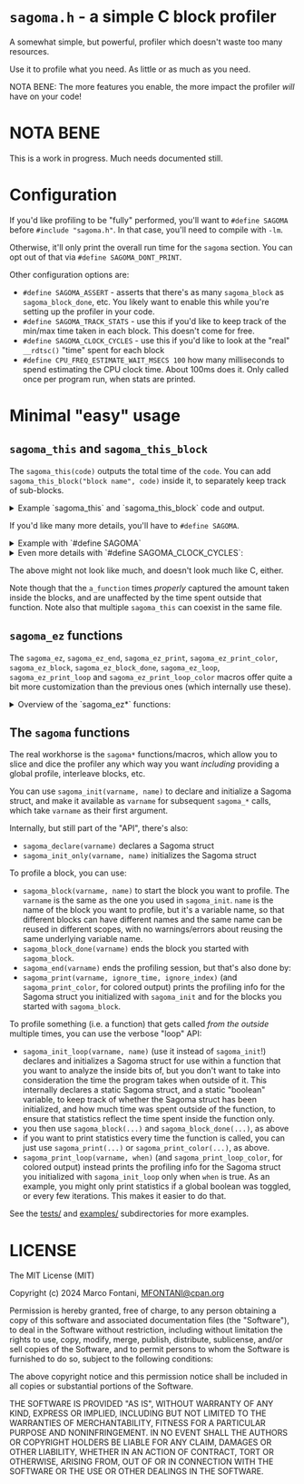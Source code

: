 # `sagoma.h` - a simple C block profiler

A somewhat simple, but powerful, profiler which doesn't waste too many resources.

Use it to profile what you need. As little or as much as you need.

NOTA BENE: The more features you enable, the more impact the profiler _will_ have on your code!

# NOTA BENE

This is a work in progress. Much needs documented still.

# Configuration

If you'd like profiling to be "fully" performed, you'll want to `#define SAGOMA` before `#include "sagoma.h"`. In that case, you'll need to compile with `-lm`.

Otherwise, it'll only print the overall run time for the `sagoma` section. You can opt out of that via `#define SAGOMA_DONT_PRINT`.

Other configuration options are:

- `#define SAGOMA_ASSERT` - asserts that there's as many `sagoma_block` as `sagoma_block_done`, etc. You likely want to enable this while you're setting up the profiler in your code.
- `#define SAGOMA_TRACK_STATS` - use this if you'd like to keep track of the min/max time taken in each block. This doesn't come for free.
- `#define SAGOMA_CLOCK_CYCLES` - use this if you'd like to look at the "real" `__rdtsc()` "time" spent for each block
- `#define CPU_FREQ_ESTIMATE_WAIT_MSECS 100` how many milliseconds to spend estimating the CPU clock time. About 100ms does it. Only called once per program run, when stats are printed.

# Minimal "easy" usage

## `sagoma_this` and `sagoma_this_block`

The `sagoma_this(code)` outputs the total time of the `code`. You can add `sagoma_this_block("block name", code)` inside it, to separately keep track of sub-blocks.

<details>
<summary>Example `sagoma_this` and `sagoma_this_block` code and output.</summary>

```c
#include "sagoma.h"
void a_function(void)
{
    sagoma_this(
        (void)fprintf(stderr, "a_function called!\n");
    );
}
int main(void)
{
    // This takes 100ms. Best done outside of any profiling:
    sagoma__estimate_cpu_timer_frequency();
    // ... other code
    sagoma_this(
        for (int i = 0; i < 2; i++)
            a_function();
    );
    // ... other code
}
```

This will output the total time taken by each `sagoma_this` call. Assuming you've saved it as `1.c` and compiled it:

```
$ ./a.out
a_function called!
@1.c:4: Total: 0.000023503 s = 23.5026 us
a_function called!
@1.c:4: Total: 0.000000392 s = 0.3919 us
@1.c:13: Total: 0.000048389 s = 48.3887 us
```

</details>

If you'd like many more details, you'll have to `#define SAGOMA`.

<details>
<summary>Example with `#define SAGOMA`</summary>

```c
#define SAGOMA
#include "sagoma.h"
void a_function(void)
{
    sagoma_this(
        (void)fprintf(stderr, "a_function called!\n");
    );
}
int main(void)
{
    // This takes 100ms. Best done outside of any profiling:
    sagoma__estimate_cpu_timer_frequency();
    // ... other code
    sagoma_this(
        for (int i = 0; i < 2; i++)
            a_function();
    );
    // ... other code
}
```

This will output the total time taken by each `sagoma_this` call _as well as_ children time for each `sagoma_this_block`. Assuming you've saved it as `2.c` and compiled it, this time with `-lm`:

```
$ ./a.out
a_function called!
@2.c:5: Total:        0.000020019 s = 20.0193 us
 0: @2.c:5            0.000019985 s = 19.9846 us  99.83%
a_function called!
@2.c:5: Total:        0.000020623 s = 20.6229 us
 0: @2.c:5         2x 0.000020565 s = 20.5648 us  99.72%                                        = 0.000010282 s = 10.2824 us/it
@2.c:14: Total:        0.000069644 s = 69.6438 us
 0: @2.c:14            0.000069584 s =  69.5844 us  99.91%
```

</details>

<details>
<summary>Even more details with `#define SAGOMA_CLOCK_CYCLES`:</summary>

```c
#define SAGOMA
#define SAGOMA_CLOCK_CYCLES
#include "sagoma.h"
void a_function(void)
{
    sagoma_this(
        (void)fprintf(stderr, "a_function called!\n");
    );
}
int main(void)
{
    // This takes 100ms. Best done outside of any profiling:
    sagoma__estimate_cpu_timer_frequency();
    // ... other code
    sagoma_this(
        for (int i = 0; i < 2; i++)
            a_function();
    );
    // ... other code
}
```

This will output something similar to the previous example, _but_ with added cycle counts. Assuming you've saved it as `3.c` and compiled it, this time with `-lm`:

```
$ ./a.out
a_function called!
@3.c:6: Total:          69702C 0.000023270 s = 23.2696 us
 0: @3.c:6              69564C 0.000023223 s = 23.2235 us  99.80%
a_function called!
@3.c:6: Total:          98094C 0.000032748 s = 32.7480 us
 0: @3.c:6         2x   97798C 0.000032649 s =  32.6492 us  99.70%                                           =  48899C 0.000016325 s = 16.3246 us/it
@3.c:15: Total:         284660C 0.000095032 s = 95.0319 us
 0: @3.c:15             284390C 0.000094942 s =  94.9417 us  99.91%
```

</details>

The above might not look like much, and doesn't look much like C, either.

Note though that the `a_function` times _properly_ captured the amount taken inside the blocks, and are unaffected by the time spent outside that function. Note also that multiple `sagoma_this` can coexist in the same file.

## `sagoma_ez` functions

The `sagoma_ez`, `sagoma_ez_end`, `sagoma_ez_print`, `sagoma_ez_print_color`, `sagoma_ez_block`, `sagoma_ez_block_done`, `sagoma_ez_loop`, `sagoma_ez_print_loop` and `sagoma_ez_print_loop_color` macros offer quite a bit more customization than the previous ones (which internally use these).

<details>
<summary>Overview of the `sagoma_ez*` functions:</summary>

- `sagoma_ez("whole profile name")` creates a new `Sagoma` structure called `sagoma`, and starts a profile block for it.
- `sagoma_ez_end()` ends the `sagoma` profile block. `sagoma_ez_print` or `sagoma_ez_print_color` will also close it for you if you need to.
- `sagoma_ez_print()` and `sagoma_ez_print_color()` will output statistics without and with color, respectively.

If you also want to profile blocks, you can use these _between_ `sagoma_ez` and `sagoma_ez_end`:

- `sagoma_ez_block("block name")` to start a block
- `sagoma_ez_block_done()` to end the block

Be sure to `#define SAGOMA_ASSERT` and ensure the amount of `sagoma_ez_block_done` corresponds to the amount of `sagoma_ez_block` opened!

If you're profiling the innards of a function that gets called from the outside multiple times, and you'd only like to print statistics for it under certain conditions, you'll instead want to:

- use `sagoma_ez_loop("whole profile name")` _instead of_ `sagoma_ez("whole profile name")` to set up the `sagoma` profile in such a way that it's declared only once, and so that any time spent "outside" the function isn't counted as part of the profile; then
- use `sagoma_ez_print_loop(when)` or `sagoma_ez_print_loop_color(when)` instead of `sagoma_ez_print` or `sagoma_ez_print_color`. You'll have to provide an _expression_, `when`, to decide _when_ the statistics should be printed. As an example, in a game loop you might want to print statistics every second, or every 10th call of the function.

</details>

## The `sagoma` functions

The real workhorse is the `sagoma*` functions/macros, which allow you to slice and dice the profiler any which way you want _including_ providing a global profile, interleave blocks, etc.

You can use `sagoma_init(varname, name)` to declare and initialize a Sagoma struct, and make it available as `varname` for subsequent `sagoma_*` calls, which take `varname` as their first argument.

Internally, but still part of the "API", there's also:

- `sagoma_declare(varname)` declares a Sagoma struct
- `sagoma_init_only(varname, name)` initializes the Sagoma struct

To profile a block, you can use:

- `sagoma_block(varname, name)` to start the block you want to profile. The `varname` is the same as the one you used in `sagoma_init`. `name` is the name of the block you want to profile, but it's a variable name, so that different blocks can have different names and the same name can be reused in different scopes, with no warnings/errors about reusing the same underlying variable name.
- `sagoma_block_done(varname)` ends the block you started with `sagoma_block`.
- `sagoma_end(varname)` ends the profiling session, but that's also done by:
- `sagoma_print(varname, ignore_time, ignore_index)` (and `sagoma_print_color`, for colored output) prints the profiling info for the Sagoma struct you initialized with `sagoma_init` and for the blocks you started with `sagoma_block`.

To profile something (i.e. a function) that gets called _from the outside_ multiple times, you can use the verbose "loop" API:

- `sagoma_init_loop(varname, name)` (use it instead of `sagoma_init`!) declares and initializes a Sagoma struct for use within a function that you want to analyze the inside bits of, but you don't want to take into consideration the time the program takes when outside of it. This internally declares a static Sagoma struct, and a static "boolean" variable, to keep track of whether the Sagoma struct has been initialized, and how much time was spent outside of the function, to ensure that statistics reflect the time spent inside the function only.
- you then use `sagoma_block(...)` and `sagoma_block_done(...)`, as above
- if you want to print statistics every time the function is called, you can just use `sagoma_print(...)` or `sagoma_print_color(...)`, as above.
- `sagoma_print_loop(varname, when)` (and `sagoma_print_loop_color`, for colored output) instead prints the profiling info for the Sagoma struct you initialized with `sagoma_init_loop` only when `when` is true. As an example, you might only print statistics if a global boolean was toggled, or every few iterations. This makes it easier to do that.

See the [tests/](tests/) and [examples/](examples/) subdirectories for more examples.

# LICENSE

The MIT License (MIT)

Copyright (c) 2024 Marco Fontani, MFONTANI@cpan.org

Permission is hereby granted, free of charge, to any person obtaining a copy of this software and associated documentation files (the "Software"), to deal in the Software without restriction, including without limitation the rights to use, copy, modify, merge, publish, distribute, sublicense, and/or sell copies of the Software, and to permit persons to whom the Software is furnished to do so, subject to the following conditions:

The above copyright notice and this permission notice shall be included in all copies or substantial portions of the Software.

THE SOFTWARE IS PROVIDED "AS IS", WITHOUT WARRANTY OF ANY KIND, EXPRESS OR IMPLIED, INCLUDING BUT NOT LIMITED TO THE WARRANTIES OF MERCHANTABILITY, FITNESS FOR A PARTICULAR PURPOSE AND NONINFRINGEMENT. IN NO EVENT SHALL THE AUTHORS OR COPYRIGHT HOLDERS BE LIABLE FOR ANY CLAIM, DAMAGES OR OTHER LIABILITY, WHETHER IN AN ACTION OF CONTRACT, TORT OR OTHERWISE, ARISING FROM, OUT OF OR IN CONNECTION WITH THE SOFTWARE OR THE USE OR OTHER DEALINGS IN THE SOFTWARE.
